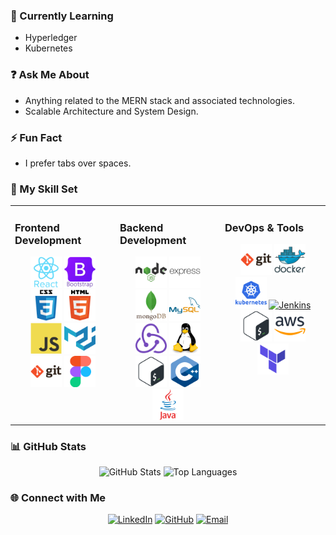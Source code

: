 ### 🌱 Currently Learning
- Hyperledger
- Kubernetes

### ❓ Ask Me About
- Anything related to the MERN stack and associated technologies.
- Scalable Architecture and System Design.

### ⚡ Fun Fact
- I prefer tabs over spaces.

### 🚀 My Skill Set
<table> 
<tr>
  <td valign="top" width="33%">
    <h3>Frontend Development</h3>
    <div align="center">
      <a href="https://reactjs.org/" target="_blank"><img src="https://raw.githubusercontent.com/devicons/devicon/master/icons/react/react-original-wordmark.svg" alt="React" height="50" /></a>
      <a href="https://getbootstrap.com/docs/5.0/getting-started/introduction/" target="_blank"><img src="https://raw.githubusercontent.com/devicons/devicon/master/icons/bootstrap/bootstrap-original-wordmark.svg" alt="Bootstrap" height="50" /></a>
      <a href="https://www.w3schools.com/css/" target="_blank"><img src="https://raw.githubusercontent.com/devicons/devicon/master/icons/css3/css3-original-wordmark.svg" alt="CSS3" height="50" /></a>
      <a href="https://developer.mozilla.org/en-US/docs/Web/HTML" target="_blank"><img src="https://raw.githubusercontent.com/devicons/devicon/master/icons/html5/html5-original-wordmark.svg" alt="HTML5" height="50" /></a>
      <a href="https://www.javascript.com/" target="_blank"><img src="https://raw.githubusercontent.com/devicons/devicon/master/icons/javascript/javascript-original.svg" alt="JavaScript" height="50" /></a>
      <a href="https://mui.com/" target="_blank"><img src="https://raw.githubusercontent.com/devicons/devicon/master/icons/materialui/materialui-original.svg" alt="Material UI" height="50" /></a>
      <a href="https://github.com/" target="_blank"><img src="https://raw.githubusercontent.com/devicons/devicon/master/icons/git/git-original-wordmark.svg" alt="Git" height="50" /></a>
      <a href="https://www.figma.com/" target="_blank"><img src="https://raw.githubusercontent.com/devicons/devicon/master/icons/figma/figma-original.svg" alt="Figma" height="50" /></a>
    </div>
  </td>

  <td valign="top" width="33%">
    <h3>Backend Development</h3>
    <div align="center">
      <a href="https://nodejs.org/" target="_blank"><img src="https://raw.githubusercontent.com/devicons/devicon/master/icons/nodejs/nodejs-original-wordmark.svg" alt="Node.js" height="50" /></a>
      <a href="https://expressjs.com/" target="_blank"><img src="https://raw.githubusercontent.com/devicons/devicon/master/icons/express/express-original-wordmark.svg" alt="Express.js" height="50" /></a>
      <a href="https://www.mongodb.com/" target="_blank"><img src="https://raw.githubusercontent.com/devicons/devicon/master/icons/mongodb/mongodb-original-wordmark.svg" alt="MongoDB" height="50" /></a>
      <a href="https://www.mysql.com/" target="_blank"><img src="https://raw.githubusercontent.com/devicons/devicon/master/icons/mysql/mysql-original-wordmark.svg" alt="MySQL" height="50" /></a>
      <a href="https://redux.js.org/" target="_blank"><img src="https://raw.githubusercontent.com/devicons/devicon/master/icons/redux/redux-original.svg" alt="Redux" height="50" /></a>
      <a href="https://www.linux.org/" target="_blank"><img src="https://raw.githubusercontent.com/devicons/devicon/master/icons/linux/linux-original.svg" alt="Linux" height="50" /></a>
      <a href="https://www.gnu.org/software/bash/" target="_blank"><img src="https://raw.githubusercontent.com/devicons/devicon/master/icons/bash/bash-original.svg" alt="Bash" height="50" /></a>
      <a href="https://www.cplusplus.com/" target="_blank"><img src="https://raw.githubusercontent.com/devicons/devicon/master/icons/cplusplus/cplusplus-original.svg" alt="C++" height="50" /></a>
      <a href="https://www.java.com/" target="_blank"><img src="https://raw.githubusercontent.com/devicons/devicon/master/icons/java/java-original-wordmark.svg" alt="Java" height="50" /></a>
    </div>
  </td>

  <td valign="top" width="33%">
    <h3>DevOps & Tools</h3>
    <div align="center">
      <a href="https://git-scm.com/" target="_blank"><img src="https://raw.githubusercontent.com/devicons/devicon/master/icons/git/git-original-wordmark.svg" alt="Git" height="50" /></a>
      <a href="https://www.docker.com/" target="_blank"><img src="https://raw.githubusercontent.com/devicons/devicon/master/icons/docker/docker-original-wordmark.svg" alt="Docker" height="50" /></a>
      <a href="https://kubernetes.io/" target="_blank"><img src="https://raw.githubusercontent.com/devicons/devicon/master/icons/kubernetes/kubernetes-plain-wordmark.svg" alt="Kubernetes" height="50" /></a>
      <a href="https://www.jenkins.io/" target="_blank"><img src="https://raw.githubusercontent.com/devicons/devicon/master/icons/jenkins/jenkins-original-wordmark.svg" alt="Jenkins" height="50" /></a>
      <a href="https://www.gnu.org/software/bash/" target="_blank"><img src="https://raw.githubusercontent.com/devicons/devicon/master/icons/bash/bash-original.svg" alt="Bash" height="50" /></a>
      <a href="https://aws.amazon.com/" target="_blank"><img src="https://raw.githubusercontent.com/devicons/devicon/master/icons/amazonwebservices/amazonwebservices-original-wordmark.svg" alt="AWS" height="50" /></a>
      <a href="https://www.terraform.io/" target="_blank"><img src="https://raw.githubusercontent.com/devicons/devicon/master/icons/terraform/terraform-original.svg" alt="Terraform" height="50" /></a>
    </div>
  </td>
</tr>
</table>

### 📊 GitHub Stats
<div align="center"> 
  <img src="https://github-readme-stats.vercel.app/api?username=md-Gafrujama&show_icons=true&count_private=true&hide_border=true&theme=radical" alt="GitHub Stats" />
  <img src="https://github-readme-stats.vercel.app/api/top-langs/?username=md-Gafrujama&layout=compact&hide_border=true&theme=radical" alt="Top Languages" />
</div>

### 🌐 Connect with Me
<div align="center"> 
  <a href="https://www.linkedin.com/in/md-gafrujama-ansari/"><img src="https://img.shields.io/badge/LinkedIn-blue?style=for-the-badge&logo=linkedin&logoColor=white" alt="LinkedIn" /></a>
  <a href="https://github.com/md-Gafrujama"><img src="https://img.shields.io/badge/GitHub-black?style=for-the-badge&logo=github&logoColor=white" alt="GitHub" /></a>
  <a href="mailto:your-email@example.com"><img src="https://img.shields.io/badge/Email-red?style=for-the-badge&logo=gmail&logoColor=white" alt="Email" /></a>
</div>
